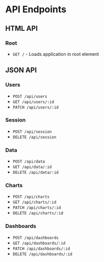 # API Endpoints

## HTML API

### Root

- `GET /` - Loads application in root element

## JSON API

### Users

- `POST /api/users`
- `GET /api/users/:id`
- `PATCH /api/users/:id`

### Session

- `POST /api/session`
- `DELETE /api/session`

### Data

- `POST /api/data`
- `GET /api/data/:id`
- `DELETE /api/data/:id`

### Charts

- `POST /api/charts`
- `GET /api/charts/:id`
- `PATCH /api/charts/:id`
- `DELETE /api/charts/:id`

### Dashboards

- `POST /api/dashboards`
- `GET /api/dashboards/:id`
- `PATCH /api/dashboards/:id`
- `DELETE /api/dashboards/:id`
